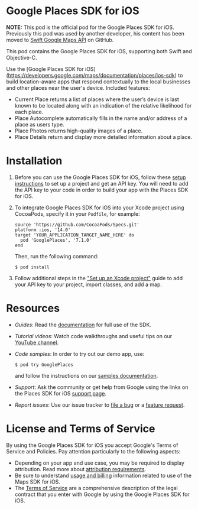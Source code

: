 # Google Places SDK for iOS

**NOTE:** This pod is the official pod for the Google Places SDK for iOS.
Previously this pod was used by another developer, his content has been moved to
[Swift Google Maps API](https://github.com/honghaoz/Swift-Google-Maps-API) on
GitHub.

This pod contains the Google Places SDK for iOS, supporting both Swift and Objective-C.

Use the [Google Places SDK for iOS]
(https://developers.google.com/maps/documentation/places/ios-sdk) to build location-aware apps that respond contextually to the local businesses and other places near the user's device. Included features:

* Current Place returns a list of places where the user’s device is last known to be located along with an indication of the relative likelihood for each place.
* Place Autocomplete automatically fills in the name and/or address of a place as users type.
* Place Photos returns high-quality images of a place.
* Place Details return and display more detailed information about a place.

# Installation

1. Before you can use the Google Places SDK for iOS, follow these [setup instructions](https://developers.google.com/maps/documentation/places/ios-sdk/cloud-setup) to set up a project and get an API key. You will need to add the API key to your code in order to build your app with the Places SDK for iOS.

1. To integrate Google Places SDK for iOS into your Xcode project using CocoaPods,
specify it in your `Podfile`, for example:

    ```
    source 'https://github.com/CocoaPods/Specs.git'
    platform :ios, '14.0'
    target 'YOUR_APPLICATION_TARGET_NAME_HERE' do
      pod 'GooglePlaces', '7.1.0'
    end
    ```

    Then, run the following command:

    ```
    $ pod install
    ```

1. Follow additional steps in the ["Set up an Xcode project"](https://developers.google.com/maps/documentation/places/ios-sdk/config) guide to add your API key to your project, import classes, and add a map.

# Resources

*   *Guides*: Read the [documentation](https://developers.google.com/maps/documentation/places/ios-sdk) for full use of the SDK.
*   *Tutorial videos*: Watch code walkthroughs and useful tips on our [YouTube channel](https://www.youtube.com/playlist?list=PL2rFahu9sLJ3Rob1Vb5O4qX4U8-0FeXqJ).
*   *Code samples*: In order to try out our demo app, use:

    ```
    $ pod try GooglePlaces
    ```

    and follow the instructions on our [samples documentation](https://developers.google.com/maps/documentation/places/ios-sdk/code-samples).

*   *Support*: Ask the community or get help from Google using the links on the Places SDK for iOS [support page](https://developers.google.com/maps/documentation/places/ios-sdk/support).

*   *Report issues*: Use our issue tracker to [file a bug](https://issuetracker.google.com/issues/new?component=188842&template=788908)
    or a [feature request](https://issuetracker.google.com/issues/new?component=188842&template=788212).

# License and Terms of Service

By using the Google Places SDK for iOS you accept Google's Terms of Service and
Policies. Pay attention particularly to the following aspects:

*   Depending on your app and use case, you may be required to display
    attribution. Read more about [attribution requirements](https://developers.google.com/maps/documentation/places/ios-sdk/attributions).
*   Be sure to understand [usage and billing](https://developers.google.com/maps/documentation/places/ios-sdk/usage-and-billing) information related to use of the Maps SDK for iOS.
*   The [Terms of Service](https://developers.google.com/maps/terms) are a
    comprehensive description of the legal contract that you enter with Google
    by using the Google Places SDK for iOS.
